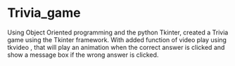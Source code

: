 # Trivia_game
Using Object Oriented programming and the python Tkinter, created a Trivia game using the Tkinter framework. With added function of video play using tkvideo , that will play an animation when the correct answer is clicked and show a message box if the wrong answer is clicked.
